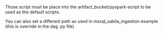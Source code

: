 Those script must be place into the artifact_bucket/pyspark-script to be used as the default scripts.

You can also set a different path as used in mssql_sakila_ingestion example (this is override in the dag .py file)
